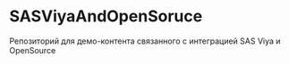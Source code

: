 # SASViyaAndOpenSoruce

Репозиторий для демо-контента связанного с интеграцией SAS Viya и OpenSource
